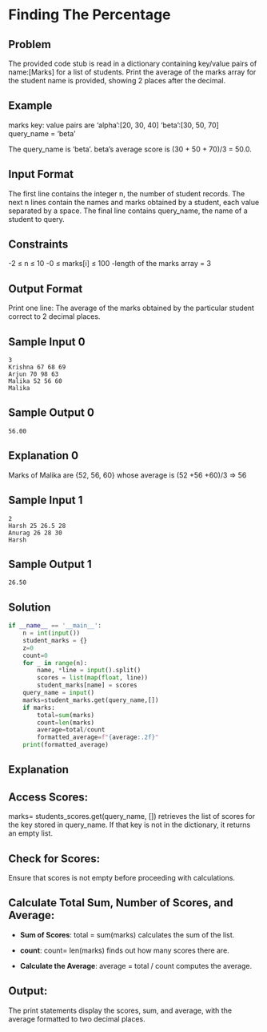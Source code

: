 # Finding The Percentage

## Problem
The provided code stub is read in a dictionary containing key/value pairs of name:[Marks] for a list of students. Print the average of the marks array for the student name is provided, showing 2 places after the decimal.

## Example
marks key: value pairs are
‘alpha’:[20, 30, 40]
‘beta’:[30, 50, 70]
query_name = ‘beta’

The query_name is ‘beta’. beta’s average score is (30 + 50 + 70)/3 = 50.0.

## Input Format
The first line contains the integer n, the number of student records. The next n lines contain the names and marks obtained by a student, each value separated by a space. The final line contains query_name, the name of a student to query.

## Constraints
-2 ≤ n ≤ 10
-0 ≤ marks[i] ≤ 100
-length of the marks array = 3

## Output Format
Print one line: The average of the marks obtained by the particular student correct to 2 decimal places.

## Sample Input 0
```
3
Krishna 67 68 69
Arjun 70 98 63
Malika 52 56 60
Malika
```

## Sample Output 0
```
56.00
```

## Explanation 0
Marks of Malika are {52, 56, 60} whose average is (52 +56 +60)/3 ⇒  56

## Sample Input 1
```
2
Harsh 25 26.5 28
Anurag 26 28 30
Harsh
```

## Sample Output 1
```
26.50
```

## Solution
``` python
if __name__ == '__main__':
    n = int(input())
    student_marks = {}
    z=0
    count=0
    for _ in range(n):
        name, *line = input().split()
        scores = list(map(float, line))
        student_marks[name] = scores
    query_name = input()
    marks=student_marks.get(query_name,[])
    if marks:
        total=sum(marks)
        count=len(marks)
        average=total/count
        formatted_average=f"{average:.2f}"
    print(formatted_average)
```

## Explanation 

## Access Scores:
marks= students_scores.get(query_name, []) retrieves the list of scores for the key stored in query_name. If that key is not in the dictionary, it returns an empty list.
## Check for Scores:
Ensure that scores is not empty before proceeding with calculations.
## Calculate Total Sum, Number of Scores, and Average:
- **Sum of Scores**:
total = sum(marks) calculates the sum of the list.

- **count**:
count= len(marks) finds out how many scores there are.

- **Calculate the Average**:
average = total / count computes the average.

## Output:
The print statements display the scores, sum, and average, with the average formatted to two decimal places.


